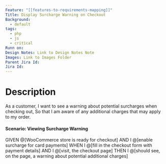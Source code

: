 ```yaml
---
Feature: "[[features-to-requirements-mapping]]"
Title: Display Surcharge Warning on Checkout
Background:
  - default
tags:
  - php
  - js
  - critical
Runn on:
Design Notes: Link to Design Notes Note
Images: Link to Images Folder
Parent Jira Id: 
Jira Id: 
---
```


# Description

As a customer,
I want to see a warning about potential surcharges when checking out,
So that I am aware of any additional charges that may apply to my order.

#### Scenario: Viewing Surcharge Warning

GIVEN @[WooCommerce store is ready for checkout]
AND I @[enable surcharge for card payments]
WHEN I @[fill in the checkout form with payment details]
AND I @[visit, the checkout page]
THEN I @[should see, on the page, a warning about potential additional charges]


